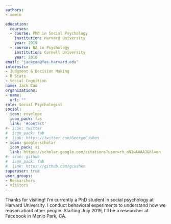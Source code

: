 ```yaml
---
authors:
- admin

education:
  courses:
  - course: PhD in Social Psychology
    institution: Harvard University
    year: 2019
  - course: BA in Psychology
    institution: Cornell University
    year: 2010
email: "jackcao@fas.harvard.edu"
interests:
- Judgment & Decision Making
- R Stats
- Social Cognition
name: Jack Cao
organizations:
- name:
  url: ""
role: Social Psychologist
social:
- icon: envelope
  icon_pack: fas
  link: '#contact'
#- icon: twitter
#  icon_pack: fab
#  link: https://twitter.com/GeorgeCushen
- icon: google-scholar
  icon_pack: ai
  link: https://scholar.google.com/citations?user=rh_oN1wAAAAJ&hl=en
#- icon: github
#  icon_pack: fab
#  link: https://github.com/gcushen
superuser: true
user_groups:
- Researchers
- Visitors
---
```


Thanks for visiting! I'm currently a PhD student in social psychology at Harvard University. I conduct behavioral experiments to understand how we reason about other people. Starting July 2019, I'll be a researcher at Facebook in Menlo Park, CA. 
